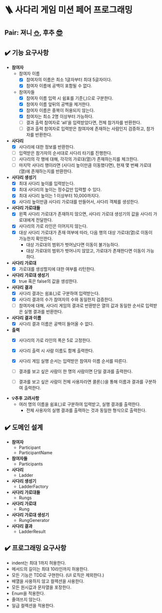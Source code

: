# 🪜 사다리 게임 미션 페어 프로그래밍


##  Pair: 져니 [⛄️](http://github.com/cl8d), 후추 [😎](https://github.com/Combi153)


## ✔️ 기능 요구사항
- **참여자**
  - 참여자 이름
    - [x] 참여자의 이름은 최소 1글자부터 최대 5글자이다.
    - [x] 참여자 이름에 공백이 포함될 수 없다.
  - 참여자들
    - [x] 참여자 이름 입력 시 쉼표를 기준(,)으로 구분한다.
    - [x] 참여자 이름 앞뒤의 공백을 제거한다.
    - [x] 참여자 이름은 중복이 허용되지 않는다.
    - [x] 참여자는 최소 2명 이상부터 가능하다.
    - [ ] 결과 출력 참여자로 ‘all’을 입력받았다면, 전체 참가자를 반환한다.
    - [ ] 결과 출력 참여자로 입력받은 참여자에 존재하는 사람인지 검증하고, 참가자를 반환한다.
- **사다리**
  - [x] 사다리에 대한 정보를 반환한다.  
  - [ ] 입력받은 참가자의 순서대로 사다리 타기를 진행한다.
  - [ ] 사다리의 각 행에 대해, 각각의 가로대(열)가 존재하는지를 체크한다.
  - [ ] 마지막 사다리 행이라면 (사다리 높이만큼 이동했다면), 현재 몇 번째 가로대 (열)에 존재하는지를 반환한다.
- **사다리 생성기**
  - [x] 최대 사다리 높이를 입력받는다.
  - [x] 최대 사다리의 높이는 정수값만 입력할 수 있다.
  - [x] 최대 사다리 높이는 1 이상부터 10,000까지다.
  - [x] 사다리 높이만큼 사다리 가로대를 만들어서, 사다리 객체를 생성한다.
- **사다리 가로대들**
  - [x] 왼쪽 사다리 가로대가 존재하지 않으면, 사다리 가로대 생성기의 값을 사다리 가로대에게 전달한다.
  - [x] 사다리의 가로 라인은 이어지지 않는다.
  - [x] 대상 사다리 가로대가 존재 여부에 따라, 다음 행의 대상 가로대(열)로 이동이 가능한지 확인한다.
    - 대상 가로대의 범위가 벗어났다면 이동이 불가능하다.
    - 대상 가로대의 범위가 벗어나지 않았고, 가로대가 존재한다면 이동이 가능하다.
- **사다리 가로대**
  - [x] 가로대를 생성할지에 대한 여부를 리턴한다.
- **사다리 가로대 생성기**
  - [x] true 혹은 false의 값을 생성한다.
- **사다리 결과**
  - [x] 사다리 결과는 쉼표(,)로 구분하여 입력받는다.
  - [x] 사다리 결과의 수가 참여자의 수와 동일한지 검증한다.
  - [ ] 참여자에 대해, 사다리 게임의 결과로 반환받은 열의 값과 동일한 순서로 입력받은 실행 결과를 반환한다.
- **사다리 결과 이름**
  - [x] 사다리 결과 이름은 공백이 들어올 수 없다. 
- **출력**
  - [x] 사다리의 가로 라인의 폭은 5로 고정한다.
  - [x] 사다리 출력 시 사람 이름도 함께 출력한다.
  - [x] 사다리 게임 실행 순서는 입력받은 참여자 이름 순서를 따른다.
  - [ ] 결과를 보고 싶은 사람이 한 명의 사람이면 단일 결과를 출력한다.
  - [ ] 결과를 보고 싶은 사람이 전체 사용자라면 콜론(:)을 통해 이름과 결과를 구분하여 출력한다.



- **💡추후 고려사항**
  - 여러 명의 이름을 쉼표(,)로 구분하여 입력받고, 실행 결과를 출력한다.
      - 전체 사용자의 실행 결과를 출력하는 것과 동일한 형식으로 출력한다.


## ✔️ 도메인 설계
  - **참여자**
    - Participant 
    - ParticipantName
  - **참여자들**
    - Participants
  - **사다리**
    - Ladder
  - **사다리 생성기**
    - LadderFactory
  - **사다리 가로대들**
    - Rungs
  - **사다리 가로대**
    - Rung
  - **사다리 가로대 생성기**
    - RungGenerator
  - **사다리 결과**
    - LadderResult

## ✔️ 프로그래밍 요구사항
- indent는 최대 1까지 허용한다.
- 메서드의 길이는 최대 10라인까지 허용한다.
- 모든 기능은 TDD로 구현한다. (UI 로직은 제외한다.)
- 배열을 사용하지 않고 컬렉션을 사용한다.
- 모든 원시값과 문자열을 포장한다.
- Enum을 적용한다.
- 줄여쓰지 않는다.
- 일급 컬렉션을 적용한다.
